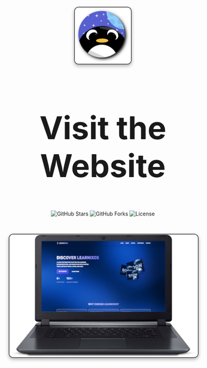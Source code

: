 <div align="center">
  <img src="https://raw.githubusercontent.com/LearnixOS/learnixos.github.io/refs/heads/main/assets/images/logo.png" align="center" alt="Preview" width="150" style="display: block; margin: 0; border: 2px solid #555; border-radius: 12px; box-shadow: 0 4px 10px rgba(0, 0, 0, 0.3);">
</div>

<div align="center">
  <h2 style="font-size: 84px;">
    <strong>
      <a href="https://learnixos.github.io/" style="text-decoration: none; color: inherit;">
        Visit the Website
      </a>
    </strong>
  </h2>
</div>

<p align="center">
  <img src="https://img.shields.io/github/stars/LearnixOS/LearnixOS?style=flat-square" alt="GitHub Stars"/>
  <img src="https://img.shields.io/github/forks/LearnixOS/LearnixOS?style=flat-square" alt="GitHub Forks"/>
  <img src="https://img.shields.io/github/license/LearnixOS/LearnixOS?style=flat-square" alt="License"/>
</p>



  <br>

<p align="center">
  <img src="assets/images/frame.png" alt="Laptop" width="700" style="border: 2px solid #555; border-radius: 12px; box-shadow: 0 4px 10px rgba(0, 0, 0, 0.3);"/>
</p>

  <br>
